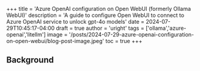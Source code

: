 +++
title = 'Azure OpenAI configuration on Open WebUI (formerly Ollama WebUI)'
description = 'A guide to configure Open WebUI to connect to Azure OpenAI service to unlock gpt-4o models'
date = 2024-07-29T10:45:17-04:00
draft = true
author = 'uright'
tags = ['ollama','azure-openai','litellm']
image = '/posts/2024-07-29-azure-openai-configuration-on-open-webui/blog-post-image.jpeg'
toc = true
+++

## Background
